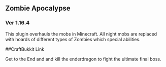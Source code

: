 ## Zombie Apocalypse
### Ver 1.16.4

This plugin overhauls the mobs in Minecraft. All night mobs are replaced with hoards of different types of Zombies which special abilities. 

##CraftBukkit Link

Get to the End and and kill the enderdragon to fight the ultimate final boss. 
